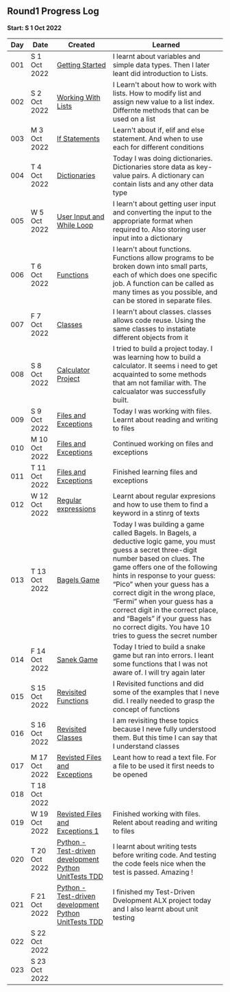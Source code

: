 ## Round1 Progress Log
**Start: S 1 Oct 2022**


| Day | Date          | Created                                                      | Learned |
|-----|---------------|--------------------------------------------------------------| --------- |
| 001 | S 1 Oct 2022  | [Getting Started](001)                                       | I learnt about variables and simple data types. Then I later leant did introduction to Lists. |
| 002 | S 2 Oct 2022  | [Working With Lists](002)                                    | I Learn't about how to work with lists. How to modify list and assign new value to a list index. Differnte methods that can be used on a list |
| 003 | M 3 Oct 2022  | [If Statements](003)                                         | Learn't about if, elif and else statement. And when to use each for different conditions |
| 004 | T 4 Oct 2022  | [Dictionaries](004)                                          | Today I was doing dictionaries. Dictionaries store data as key-value pairs. A dictionary can contain lists and any other data type |
| 005 | W 5 Oct 2022  | [User Input and While Loop](005)                             | I learn't about getting user input and converting the input to the appropriate format when required to. Also storing user input into a dictionary |
| 006 | T 6 Oct 2022  | [Functions](006)                                             | I learn't about functions. Functions allow programs to be broken down into small parts, each of which does one specific job. A function can be called as many times as you possible, and can be stored in separate files.|
| 007 | F 7 Oct 2022  | [Classes](007)                                               | I learn't about classes. classes allows code reuse. Using the same classes to instatiate different objects from it|
| 008 | S 8 Oct 2022  | [Calculator Project](008)                                    | I tried to build a project today. I was learning how to build a calculator. It seems i need to get acquainted to some methods that am not familiar with. The calcualator was successfully built.|
| 009 | S 9 Oct 2022  | [Files and Exceptions](009)                                  | Today I was working with files. Learnt about reading and writing to files|
| 010 | M 10 Oct 2022 | [Files and Exceptions](010)                                  | Continued working on files and exceptions |
| 011 | T 11 Oct 2022 | [Files and Exceptions](011)                                  | Finished learning files and exceptions |
| 012 | W 12 Oct 2022 | [Regular expressions](012)                                   | Learnt about regular expresions and how to use them to find a keyword in a stinrg of texts |
| 013 | T 13 Oct 2022 | [Bagels Game](013)                                           | Today I was building a game called Bagels.  In Bagels, a deductive logic game, you must guess a secret three-digit number based on clues. The game offers one of the following hints in response to your guess: “Pico” when your guess has a correct digit in the wrong place, “Fermi” when your guess has a correct digit in the correct place, and “Bagels” if your guess has no correct digits. You have 10 tries to guess the secret number|
| 014 | F 14 Oct 2022 | [Sanek Game](015)                                            | Today I tried to build a snake game but ran into errors. I leant some functions that I was not aware of. I will try again later|
| 015 | S 15 Oct 2022 | [Revisited Functions](015)                                   | I Revisited functions and did some of the examples that I neve did. I really needed to grasp the concept of functions|
| 016 | S 16 Oct 2022 | [Revisited Classes](016)                                     | I am revisiting these topics because I neve fully understood them. But this time I can say that I understand classes|
| 017 | M 17 Oct 2022 | [Revisted Files and Exceptions](017)                         | Leant how to read a text file. For a file to be used it first needs to be opened|
| 018 | T 18 Oct 2022 |                                                              |  |
| 019 | W 19 Oct 2022 | [Revisted Files and Exceptions 1](019)                       | Finished working with files. Relent about reading and writing to files |
| 020 | T 20 Oct 2022 | [Python - Test-driven development Python UnitTests TDD](020) | I learnt about writing tests before writing code. And testing the code feels nice when the test is passed. Amazing ! |
| 021 | F 21 Oct 2022 | [Python - Test-driven development Python UnitTests TDD](021) |I finished my Test-Driven Dvelopment ALX project today and I also learnt about unit testing |
| 022 | S 22 Oct 2022 | [](022)                                                      | |
| 023 | S 23 Oct 2022 | [](023)                                                      | |

